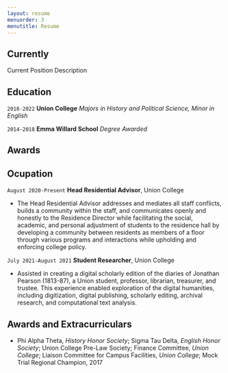 ```yaml
---
layout: resume
menuorder: 3
menutitle: Resume
---
```

## Currently

Current Position Description

## Education

`2018-2022`
__Union College__
_Majors in History and Political Science, Minor in English_

`2014-2018`
__Emma Willard School__
_Degree Awarded_ 

## Awards

<!-- A list is also available [online](https://scholar.google.co.uk/citations?user=LTOTl0YAAAAJ) -->

## Ocupation

`August 2020-Present`
__Head Residential Advisor__, Union College

- The Head Residential Advisor addresses and mediates all staff conflicts, builds a community within the staff, and communicates openly and honestly to the Residence Director while facilitating the social, academic, and personal adjustment of students to the residence hall by developing a community between residents as members of a floor through various programs and interactions while upholding and enforcing college policy.

`July 2021-August 2021`
__Student Researcher__, Union College 

- Assisted in creating a digital scholarly edition of the diaries of Jonathan Pearson (1813-87), a Union student, professor, librarian, treasurer, and trustee.  This experience enabled exploration of the digital humanities, including digitization, digital publishing, scholarly editing, archival research, and computational text analysis.

## Awards and Extracurriculars 

- Phi Alpha Theta, _History Honor Society_; Sigma Tau Delta, _English Honor Society_; Union College Pre-Law Society; Finance Committee, _Union College_; Liaison Committee for Campus Facilities, _Union College_; Mock Trial Regional Champion, 2017

<!-- ### Footer

Last updated: May 2013 -->


